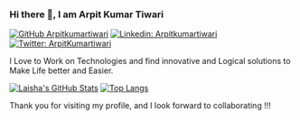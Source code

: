 ### Hi there 👋, I am Arpit Kumar Tiwari
[![GitHub Arpitkumartiwari](https://img.shields.io/github/followers/Arpitkumartiwari?label=follow&style=social)](https://github.com/Arpitkumartiwari)
[![Linkedin: Arpitkumartiwari](https://img.shields.io/badge/-Arpit%20Kumar%20Tiwari-blue?style=flat-square&logo=Linkedin&logoColor=white&link=https://www.linkedin.com/in/arpit-kumar-tiwari-7a97211b3/)](www.linkedin.com/in/arpit-kumar-tiwari-7a97211b3/)
[![Twitter: ArpitKumartiwari](https://img.shields.io/twitter/follow/FraZerArpitX?style=social)]([https://twitter.com/laishawadhwa](https://twitter.com/FraZerArpitX))
  
I Love to Work on Technologies and find innovative and Logical solutions to Make Life better and Easier.


[![Laisha's GitHub Stats](https://github-readme-stats.vercel.app/api?username=Arpitkumartiwari&hide=issues&count_private=true&show_icons=true&theme=calm)](https://github.com/Arpitkumartiwari/github-readme-stats)
[![Top Langs](https://github-readme-stats.vercel.app/api/top-langs/?username=Arpitkumartiwari&layout=compact&theme=calm)](https://github.com/Arpitkumartiwari/github-readme-stats)

Thank you for visiting my profile, and I look forward to collaborating !!!
